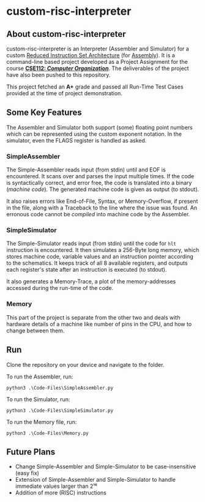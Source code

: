 # custom-risc-interpreter

## About custom-risc-interpreter

custom-risc-interpreter is an Interpreter (Assembler and Simulator) for a custom [Reduced Instruction Set Architecture](https://en.wikipedia.org/wiki/Reduced_instruction_set_computer) (for [Assembly](https://en.wikipedia.org/wiki/Assembly_language)). It is a command-line based project developed as a Project Assignment for the course [<b>CSE112: *Computer Organization*</b>](http://techtree.iiitd.edu.in/viewDescription/filename?=CSE112). The deliverables of the project have also been pushed to this repository. 

This project fetched an <b>A+</b> grade and passed all Run-Time Test Cases provided at the time of project demonstration.

## Some Key Features

The Assembler and Simulator both support (some) floating point numbers which can be represented using the custom exponent notation. In the simulator, even the FLAGS register is handled as asked.

### SimpleAssembler

The Simple-Assembler reads input (from stdin) until and EOF is encountered. It scans over and parses the input multiple times. If the code is syntactically correct, and error free, the code is translated into a binary (*machine code*). The generated machine code is given as output (to stdout).

It also raises errors like End-of-File, Syntax, or Memory-Overflow, if present in the file, along with a Traceback to the line where the issue was found. An erronous code cannot be *compiled* into machine code by the Assembler.

### SimpleSimulator

The Simple-Simulator reads input (from stdin) until the code for `hlt` instruction is encountered. It then simulates a 256-Byte long memory, which stores machine code, variable values and an instruction pointer according to the schematics. It keeps track of all 8 available registers, and outputs each register's state after an instruction is executed (to stdout). 

It also generates a Memory-Trace, a plot of the memory-addresses accessed during the run-time of the code.

### Memory

This part of the project is separate from the other two and deals with hardware details of a machine like number of pins in the CPU, and how to change between them.

## Run

Clone the repository on your device and navigate to the folder.

To run the Assembler, run:
```
python3 .\Code-Files\SimpleAssembler.py
```

To run the Simulator, run:
```
python3 .\Code-Files\SimpleSimulator.py
```

To run the Memory file, run:
```
python3 .\Code-Files\Memory.py
```

## Future Plans

- Change Simple-Assembler and Simple-Simulator to be case-insensitive (easy fix)
- Extension of Simple-Assembler and Simple-Simulator to handle immediate values larger than 2¹⁶ 
- Addition of more (RISC) instructions
